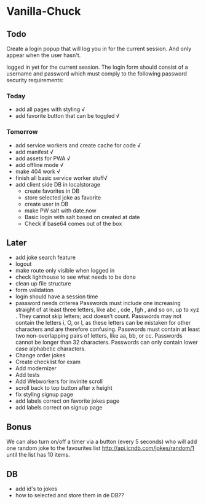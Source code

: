 # Vanilla-Chuck

## Todo


Create a login popup that will log you in for the current session. And only appear when the user hasn't.

logged in yet for the current session.
The login form should consist of a username and password which must comply to the following password
security requirements:


### Today
- add all pages with styling √
- add favorite button that can be toggled √

### Tomorrow
- add service workers and create cache for code √
- add manifest  √
- add assets for PWA √
- add offline mode √
- make 404 work √
- finish all basic service worker stuff√
- add client side DB in localstorage
    - create favorites in DB
    - store selected joke as favorite
    - create user in DB 
    - make PW salt with date.now
    - Basic login with salt based on created at date
    - Check if base64 comes out of the box

## Later
- add joke search feature
- logout
- make route only visible when logged in
- check lighthouse to see what needs to be done
- clean up file structure
- form validation
- login should have a session time
- password needs criterea
    Passwords must include one increasing straight of at least three letters, like abc , cde , fgh ,
    and so on, up to xyz . They cannot skip letters; acd doesn't count.
    Passwords may not contain the letters i, O, or l, as these letters can be mistaken for other characters
    and are therefore confusing.
    Passwords must contain at least two non-overlapping pairs of letters, like aa, bb, or cc.
    Passwords cannot be longer than 32 characters.
    Passwords can only contain lower case alphabetic characters.
- Change order jokes
- Create checklist for exam
- Add modernizer 
- Add tests
- Add Webworkers for invinite scroll
- scroll back to top button after x height
- fix styling signup page
- add labels correct on favorite jokes page
- add labels correct on signup page

## Bonus

We can also turn on/off a timer via a button (every 5 seconds) who will add one random joke to the
favourites list http://api.icndb.com/jokes/random/1 until the list has 10 items.

## DB

- add id's to jokes
- how to selected and store them in de DB??


